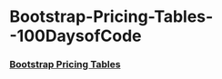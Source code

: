 # Bootstrap-Pricing-Tables--100DaysofCode

### [Bootstrap Pricing Tables](https://lanre-waju.github.io/Bootstrap-Pricing-Tables--100DaysofCode/)
